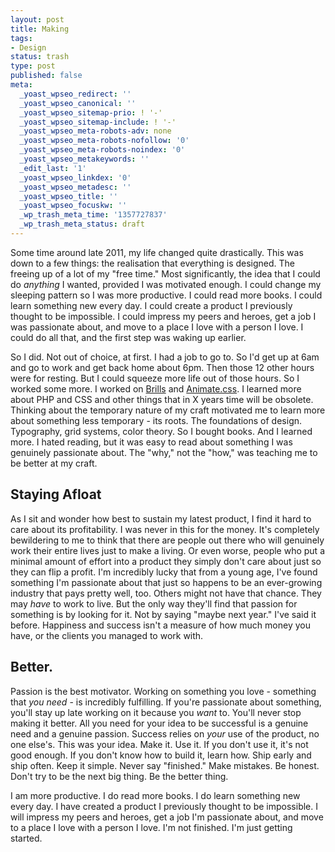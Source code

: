 ```yaml
---
layout: post
title: Making
tags:
- Design
status: trash
type: post
published: false
meta:
  _yoast_wpseo_redirect: ''
  _yoast_wpseo_canonical: ''
  _yoast_wpseo_sitemap-prio: ! '-'
  _yoast_wpseo_sitemap-include: ! '-'
  _yoast_wpseo_meta-robots-adv: none
  _yoast_wpseo_meta-robots-nofollow: '0'
  _yoast_wpseo_meta-robots-noindex: '0'
  _yoast_wpseo_metakeywords: ''
  _edit_last: '1'
  _yoast_wpseo_linkdex: '0'
  _yoast_wpseo_metadesc: ''
  _yoast_wpseo_title: ''
  _yoast_wpseo_focuskw: ''
  _wp_trash_meta_time: '1357727837'
  _wp_trash_meta_status: draft
---
```

<p>Some time around late 2011, my life changed quite drastically. This was down to a few things: the realisation that everything is designed. The freeing up of a lot of my "free time." Most significantly, the idea that I could do <em>anything</em> I wanted, provided I was motivated enough. I could change my sleeping pattern so I was more productive. I could read more books. I could learn something new every day. I could create a product I previously thought to be impossible. I could impress my peers and heroes, get a job I was passionate about, and move to a place I love with a person I love. I could do all that, and the first step was waking up earlier.</p>

<p>So I did. Not out of choice, at first. I had a job to go to. So I'd get up at 6am and go to work and get back home about 6pm. Then those 12 other hours were for resting. But I could squeeze more life out of those hours. So I worked some more. I worked on <a href="http://brills.me">Brills</a> and <a href="http://daneden.me/animate">Animate.css</a>. I learned more about PHP and CSS and other things that in X years time will be obsolete. Thinking about the temporary nature of my craft motivated me to learn more about something less temporary - its roots. The foundations of design. Typography, grid systems, color theory. So I bought books. And I learned more. I hated reading, but it was easy to read about something I was genuinely passionate about. The "why," not the "how," was teaching me to be better at my craft.</p>

<h2>Staying Afloat</h2>

<p>As I sit and wonder how best to sustain my latest product, I find it hard to care about its profitability. I was never in this for the money. It's completely bewildering to me to think that there are people out there who will genuinely work their entire lives just to make a living. Or even worse, people who put a minimal amount of effort into a product they simply don't care about just so they can flip a profit. I'm incredibly lucky that from a young age, I've found something I'm passionate about that just so happens to be an ever-growing industry that pays pretty well, too. Others might not have that chance. They may <em>have</em> to work to live. But the only way they'll find that passion for something is by looking for it. Not by saying "maybe next year." I've said it before. Happiness and success isn't a measure of how much money you have, or the clients you managed to work with.</p>

<h2>Better.</h2>

<p>Passion is the best motivator. Working on something you love - something that <em>you need</em> - is incredibly fulfilling. If you're passionate about something, you'll stay up late working on it because you <em>want</em> to. You'll never stop making it better. All you need for your idea to be successful is a genuine need and a genuine passion. Success relies on <em>your</em> use of the product, no one else's. This was your idea. Make it. Use it. If you don't use it, it's not good enough. If you don't know how to build it, learn how. Ship early and ship often. Keep it simple. Never say "finished." Make mistakes. Be honest. Don't try to be the next big thing. Be the better thing.</p>

<p>I am more productive. I do read more books. I do learn something new every day. I have created a product I previously thought to be impossible. I will impress my peers and heroes, get a job I'm passionate about, and move to a place I love with a person I love. I'm not finished. I'm just getting started.</p>
